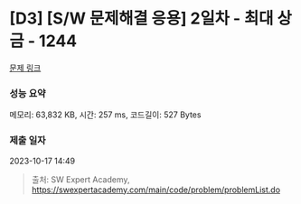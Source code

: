 # [D3] [S/W 문제해결 응용] 2일차 - 최대 상금 - 1244 

[문제 링크](https://swexpertacademy.com/main/code/problem/problemDetail.do?contestProbId=AV15Khn6AN0CFAYD) 

### 성능 요약

메모리: 63,832 KB, 시간: 257 ms, 코드길이: 527 Bytes

### 제출 일자

2023-10-17 14:49



> 출처: SW Expert Academy, https://swexpertacademy.com/main/code/problem/problemList.do